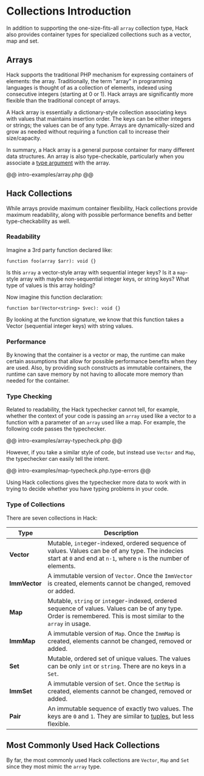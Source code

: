 # Collections Introduction

In addition to supporting the one-size-fits-all `array` collection type, Hack also provides container types for specialized collections such as a vector, map and set. 

## Arrays

Hack supports the traditional PHP mechanism for expressing containers of elements: the array. Traditionally, the term "array" in programming languages is thought of as a collection of elements, indexed using consecutive integers (starting at 0 or 1). Hack arrays are significantly more flexible than the traditional concept of arrays. 

A Hack array is essentially a dictionary-style collection associating keys with values that maintains insertion order. The keys can be either integers or strings; the values can be of any type. Arrays are dynamically-sized and grow as needed without requiring a function call to increase their size/capacity.

In summary, a Hack array is a general purpose container for many different data structures. An array is also type-checkable, particularly when you associate a [type argument](../generics/intro.md) with the array.

@@ intro-examples/array.php @@

## Hack Collections 

While arrays provide maximum container flexibility, Hack collections provide maximum readability, along with possible performance benefits and better type-checkability as well.

### Readability

Imagine a 3rd party function declared like:

`function foo(array $arr): void {}`

Is this `array` a vector-style array with sequential integer keys? Is it a `map`-style array with maybe non-sequential integer keys, or string keys? What type of values is this array holding?

Now imagine this function declaration:

`function bar(Vector<string> $vec): void {}`

By looking at the function signature, we know that this function takes a Vector (sequential integer keys) with string values. 

### Performance

By knowing that the container is a vector or map, the runtime can make certain assumptions that allow for possible performance benefits when they are used. Also, by providing such constructs as immutable containers, the runtime can save memory by not having to allocate more memory than needed for the container.

### Type Checking

Related to readability, the Hack typechecker cannot tell, for example, whether the context of your code is passing an `array` used like a vector to a function with a parameter of an `array` used like a map. For example, the following code passes the typechecker.

@@ intro-examples/array-typecheck.php @@

However, if you take a similar style of code, but instead use `Vector` and `Map`, the typechecker can easily tell the intent.

@@ intro-examples/map-typecheck.php.type-errors @@

Using Hack collections gives the typechecker more data to work with in trying to decide whether you have typing problems in your code.

### Type of Collections

There are seven collections in Hack:

Type | Description
-----|------------
**Vector** | Mutable, `int`eger-indexed, ordered sequence of values. Values can be of any type. The indecies start at `0` and end at `n-1`, where `n` is the number of elements.
**ImmVector** | A immutable version of `Vector`. Once the `ImmVector` is created, elements cannot be changed, removed or added.
**Map** | Mutable, `string` or `int`eger-indexed, ordered sequence of values. Values can be of any type. Order is remembered. This is most similar to the `array` in usage.
**ImmMap** | A immutable version of `Map`. Once the `ImmMap` is created, elements cannot be changed, removed or added.
**Set** | Mutable, ordered set of unique values. The values can be only `int` or `string`. There are no keys in a `Set`.
**ImmSet** | A immutable version of `Set`. Once the `SetMap` is created, elements cannot be changed, removed or added.
**Pair** | An immutable sequence of exactly two values. The keys are `0` and `1`. They are similar to [tuples](../types/type-system.md), but less flexible.

## Most Commonly Used Hack Collections

By far, the most commonly used Hack collections are `Vector`, `Map` and `Set` since they most mimic the `array` type.
